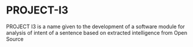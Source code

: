 # PROJECT-I3
PROJECT I3 is a name given to the development of a software module for analysis of intent of a sentence based on extracted intelligence from Open Source
